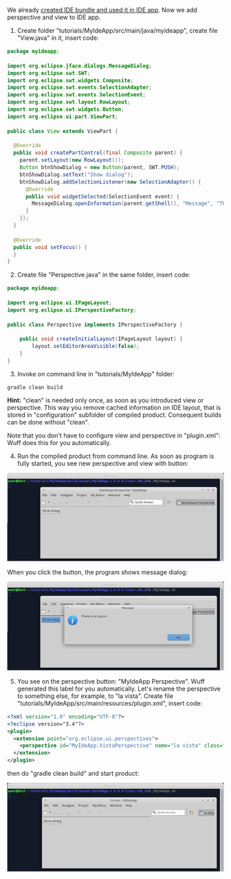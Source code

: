 We already [created IDE bundle and used it in IDE app](Create-IDE-bundle-and-use-it-in-IDE-app). Now we add perspective and view to IDE app.

1. Create folder "tutorials/MyIdeApp/src/main/java/myideapp", create file "View.java" in it, insert code:

  ```java
  package myideapp;

  import org.eclipse.jface.dialogs.MessageDialog;
  import org.eclipse.swt.SWT;
  import org.eclipse.swt.widgets.Composite;
  import org.eclipse.swt.events.SelectionAdapter;
  import org.eclipse.swt.events.SelectionEvent;
  import org.eclipse.swt.layout.RowLayout;
  import org.eclipse.swt.widgets.Button;
  import org.eclipse.ui.part.ViewPart;

  public class View extends ViewPart {

    @Override
    public void createPartControl(final Composite parent) {
      parent.setLayout(new RowLayout());
      Button btnShowDialog = new Button(parent, SWT.PUSH);
      btnShowDialog.setText("Show dialog");
      btnShowDialog.addSelectionListener(new SelectionAdapter() {
        @Override
        public void widgetSelected(SelectionEvent event) {
          MessageDialog.openInformation(parent.getShell(), "Message", "There is no spoon.");
        }
      });
    }

    @Override
    public void setFocus() {
    }
  }
  ```

2. Create file "Perspective.java" in the same folder, insert code:

  ```java
  package myideapp;

  import org.eclipse.ui.IPageLayout;
  import org.eclipse.ui.IPerspectiveFactory;

  public class Perspective implements IPerspectiveFactory {

	  public void createInitialLayout(IPageLayout layout) {
		  layout.setEditorAreaVisible(false);
	  }
  }
  ```

3. Invoke on command line in "tutorials/MyIdeApp" folder:

  ```shell
  gradle clean build
  ```

  **Hint:** "clean" is needed only once, as soon as you introduced view or perspective. This way you remove cached information on IDE layout, that is stored in "configuration" subfolder of compiled product. Consequent builds can be done without "clean".

  Note that you don't have to configure view and perspective in "plugin.xml": Wuff does this for you automatically.

4. Run the compiled product from command line. As soon as program is fully started, you see new perspective and view with button:

  ![IdeApp-5-run-1](images/IdeApp-5-run-1.png "IdeApp-5-run-1")

  When you click the button, the program shows message dialog:

  ![IdeApp-5-run-2](images/IdeApp-5-run-2.png "IdeApp-5-run-2")

5. You see on the perspective button: "MyIdeApp Perspective". Wuff generated this label for you automatically. Let's rename the perspective to something else, for example, to "la vista". Create file "tutorials/MyIdeApp/src/main/resources/plugin.xml", insert code:

  ```xml
  <?xml version="1.0" encoding="UTF-8"?>
  <?eclipse version="3.4"?>
  <plugin>
    <extension point="org.eclipse.ui.perspectives">
      <perspective id="MyIdeApp.VistaPerspective" name="la vista" class="myideapp.Perspective"/>
    </extension>
  </plugin>
  ```

  then do "gradle clean build" and start product:

  ![IdeApp-5-run-3](images/IdeApp-5-run-3.png "IdeApp-5-run-3")
